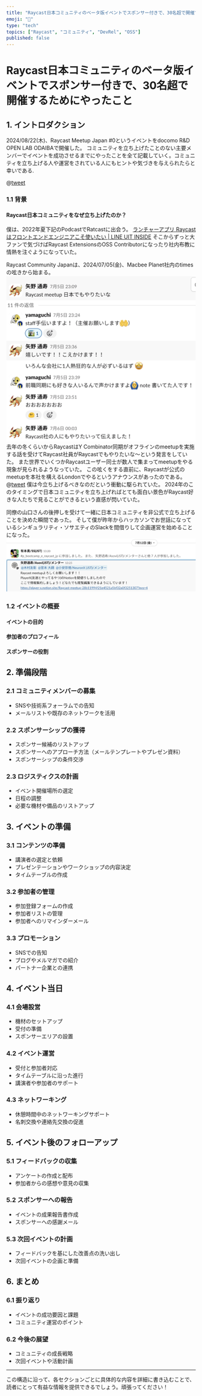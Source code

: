 ```yaml
---
title: "Raycast日本コミュニティのベータ版イベントでスポンサー付きで、30名超で開催するためにやったこと"
emoji: "👏"
type: "tech"
topics: ["Raycast", "コミュニティ", "DevRel", "OSS"]
published: false
---
```


# Raycast日本コミュニティのベータ版イベントでスポンサー付きで、30名超で開催するためにやったこと

## 1. イントロダクション

2024/08/22(木)、Raycast Meetup Japan #0というイベントをdocomo R&D OPEN LAB ODAIBAで開催した。
コミュニティを立ち上げたことのない主要メンバーでイベントを成功させるまでにやったことを全て記載していく。コミュニティを立ち上げる人や運営をされている人にもヒントや気づきを与えられたらと幸いである.

@[tweet](https://x.com/nagauta_jp/status/1826747296262095346)

### 1.1 背景
#### Raycast日本コミュニティをなぜ立ち上げたのか？
僕は、2022年夏下記のPodcastでRatcastに出会う。
[ランチャーアプリ Raycast はフロントエンドエンジニアこそ使いたい | LINE UIT INSIDE](https://uit-inside.linecorp.com/episode/114)
そこからずっと大ファンで気づけばRaycast ExtensionsのOSS Contributorになったり社内布教に情熱を注ぐようになっていた。

Raycast Community Japanは、2024/07/05(金)、Macbee Planet社内のtimesの呟きから始まる。
![](/images/how-to-host-beta-event/meetup-0-slack0.png)
去年の冬くらいからRaycastはY Combinator同期がオフラインのmeetupを実施する話を受けてRaycast社員がRaycastでもやりたいな〜という発言をしていた。
また世界でいくつかRaycastユーザー同士が数人で集まってmeetupをやる現象が見られるようなっていた。
この呟くをする直前に、Raycastが公式のmeetupを本社を構えるLondonでやるというアナウンスがあったのである。
@[tweet](https://x.com/raycastapp/status/1809225774987395546)
僕は今立ち上げるべきなのだという衝動に駆られていた。
2024年のこのタイミングで日本コミュニティを立ち上げればとても面白い景色がRaycast好きな人たちで見ることができるという直感が閃いていた。

同僚の山口さんの後押しを受けて一緒に日本コミュニティを非公式で立ち上げることを決めた瞬間であった。
そして僕が昨年からハッカソンでお世話になっているシンギュラリティ・ソサエティのSlackを間借りして企画運営を始めることになった。
![](/images/how-to-host-beta-event/meetup-0-slack1.png)

### 1.2 イベントの概要
#### イベントの目的
#### 参加者のプロフィール
#### スポンサーの役割

## 2. 準備段階

### 2.1 コミュニティメンバーの募集
-  SNSや技術系フォーラムでの告知
-  メールリストや既存のネットワークを活用

### 2.2 スポンサーシップの獲得
-  スポンサー候補のリストアップ
-  スポンサーへのアプローチ方法（メールテンプレートやプレゼン資料）
-  スポンサーシップの条件交渉

### 2.3 ロジスティクスの計画
-  イベント開催場所の選定
-  日程の調整
-  必要な機材や備品のリストアップ

## 3. イベントの準備

### 3.1 コンテンツの準備
-  講演者の選定と依頼
-  プレゼンテーションやワークショップの内容決定
-  タイムテーブルの作成

### 3.2 参加者の管理
-  参加登録フォームの作成
-  参加者リストの管理
-  参加者へのリマインダーメール

### 3.3 プロモーション
-  SNSでの告知
-  ブログやメルマガでの紹介
-  パートナー企業との連携

## 4. イベント当日

### 4.1 会場設営
-  機材のセットアップ
-  受付の準備
-  スポンサーエリアの設置

### 4.2 イベント運営
-  受付と参加者対応
-  タイムテーブルに沿った進行
-  講演者や参加者のサポート

### 4.3 ネットワーキング
-  休憩時間中のネットワーキングサポート
-  名刺交換や連絡先交換の促進

## 5. イベント後のフォローアップ

### 5.1 フィードバックの収集
-  アンケートの作成と配布
-  参加者からの感想や意見の収集

### 5.2 スポンサーへの報告
-  イベントの成果報告書作成
-  スポンサーへの感謝メール

### 5.3 次回イベントの計画
-  フィードバックを基にした改善点の洗い出し
-  次回イベントの企画と準備

## 6. まとめ

### 6.1 振り返り
-  イベントの成功要因と課題
-  コミュニティ運営のポイント

### 6.2 今後の展望
-  コミュニティの成長戦略
-  次回イベントや活動計画

---

この構造に沿って、各セクションごとに具体的な内容を詳細に書き込むことで、読者にとって有益な情報を提供できるでしょう。頑張ってください！